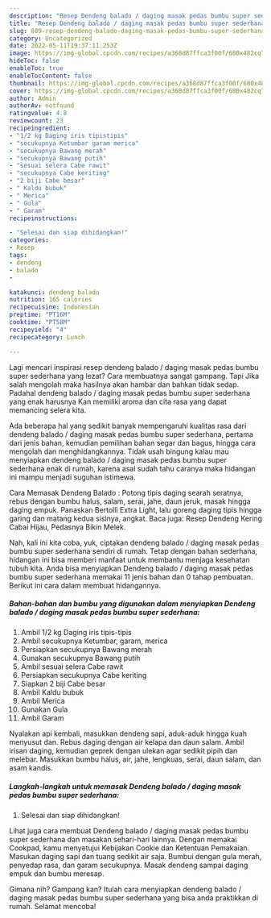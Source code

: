 ```yaml
---
description: "Resep Dendeng balado / daging masak pedas bumbu super sederhana Buat Buka Puasa"
title: "Resep Dendeng balado / daging masak pedas bumbu super sederhana Buat Buka Puasa"
slug: 889-resep-dendeng-balado-daging-masak-pedas-bumbu-super-sederhana-buat-buka-puasa
category: Uncategorized
date: 2022-05-11T19:37:11.253Z
image: https://img-global.cpcdn.com/recipes/a368d87ffca3f00f/680x482cq70/dendeng-balado-daging-masak-pedas-bumbu-super-sederhana-foto-resep-utama.jpg
hideToc: false
enableToc: true
enableTocContent: false
thumbnail: https://img-global.cpcdn.com/recipes/a368d87ffca3f00f/680x482cq70/dendeng-balado-daging-masak-pedas-bumbu-super-sederhana-foto-resep-utama.jpg
cover: https://img-global.cpcdn.com/recipes/a368d87ffca3f00f/680x482cq70/dendeng-balado-daging-masak-pedas-bumbu-super-sederhana-foto-resep-utama.jpg
author: Admin
authorAv: notfound
ratingvalue: 4.8
reviewcount: 23
recipeingredient:
- "1/2 kg Daging iris tipistipis"
- "secukupnya Ketumbar garam merica"
- "secukupnya Bawang merah"
- "secukupnya Bawang putih"
- "sesuai selera Cabe rawit"
- "secukupnya Cabe keriting"
- "2 biji Cabe besar"
- " Kaldu bubuk"
- " Merica"
- " Gula"
- " Garam"
recipeinstructions:

- "Selesai dan siap dihidangkan!"
categories:
- Resep
tags:
- dendeng
- balado
- 

katakunci: dendeng balado  
nutrition: 165 calories
recipecuisine: Indonesian
preptime: "PT16M"
cooktime: "PT58M"
recipeyield: "4"
recipecategory: Lunch

---
```



Lagi mencari inspirasi resep dendeng balado / daging masak pedas bumbu super sederhana yang lezat? Cara membuatnya sangat gampang. Tapi Jika salah mengolah maka hasilnya akan hambar dan bahkan tidak sedap. Padahal dendeng balado / daging masak pedas bumbu super sederhana yang enak harusnya Kan memiliki aroma dan cita rasa yang dapat memancing selera kita.


Ada beberapa hal yang sedikit banyak mempengaruhi kualitas rasa dari dendeng balado / daging masak pedas bumbu super sederhana, pertama dari jenis bahan, kemudian pemilihan bahan segar dan bagus, hingga cara mengolah dan menghidangkannya. Tidak usah bingung kalau mau menyiapkan dendeng balado / daging masak pedas bumbu super sederhana enak di rumah, karena asal sudah tahu caranya maka hidangan ini mampu menjadi suguhan istimewa.

Cara Memasak Dendeng Balado : Potong tipis daging searah seratnya, rebus dengan bumbu halus, salam, serai, jahe, daun jeruk, masak hingga daging empuk. Panaskan Bertolli Extra Light, lalu goreng daging tipis hingga garing dan matang kedua sisinya, angkat. Baca juga: Resep Dendeng Kering Cabai Hijau, Pedasnya Bikin Melek.


Nah, kali ini kita coba, yuk, ciptakan dendeng balado / daging masak pedas bumbu super sederhana sendiri di rumah. Tetap dengan bahan sederhana, hidangan ini bisa memberi manfaat untuk membantu menjaga kesehatan tubuh kita. Anda bisa menyiapkan Dendeng balado / daging masak pedas bumbu super sederhana memakai 11 jenis bahan dan 0 tahap pembuatan. Berikut ini cara dalam membuat hidangannya.

<!--inarticleads1-->

##### Bahan-bahan dan bumbu yang digunakan dalam menyiapkan Dendeng balado / daging masak pedas bumbu super sederhana:

1. Ambil 1/2 kg Daging iris tipis-tipis
1. Ambil secukupnya Ketumbar, garam, merica
1. Persiapkan secukupnya Bawang merah
1. Gunakan secukupnya Bawang putih
1. Ambil sesuai selera Cabe rawit
1. Persiapkan secukupnya Cabe keriting
1. Siapkan 2 biji Cabe besar
1. Ambil  Kaldu bubuk
1. Ambil  Merica
1. Gunakan  Gula
1. Ambil  Garam


Nyalakan api kembali, masukkan dendeng sapi, aduk-aduk hingga kuah menyusut dan. Rebus daging dengan air kelapa dan daun salam. Ambil irisan daging, kemudian geprek dengan ulekan agar sedikit pipih dan melebar. Masukkan bumbu halus, air, jahe, lengkuas, serai, daun salam, dan asam kandis. 

<!--inarticleads2-->

##### Langkah-langkah untuk memasak Dendeng balado / daging masak pedas bumbu super sederhana:


1. Selesai dan siap dihidangkan!

Lihat juga cara membuat Dendeng balado / daging masak pedas bumbu super sederhana dan masakan sehari-hari lainnya. Dengan memakai Cookpad, kamu menyetujui Kebijakan Cookie dan Ketentuan Pemakaian. Masukan daging sapi dan tuang sedikit air saja. Bumbui dengan gula merah, penyedap rasa, dan garam secukupnya. Masak dendeng sampai daging empuk dan bumbu meresap. 

Gimana nih? Gampang kan? Itulah cara menyiapkan dendeng balado / daging masak pedas bumbu super sederhana yang bisa anda praktikkan di rumah. Selamat mencoba!
